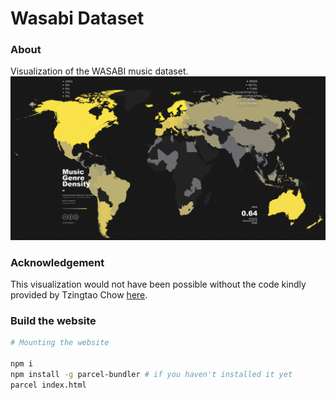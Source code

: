 # Wasabi Dataset

### About

Visualization of the WASABI music dataset.
![preview](./assets/image_markdown.PNG)

### Acknowledgement

This visualization would not have been possible without the code kindly provided by Tzingtao Chow [here](https://github.com/ncovis/choropleth).

### Build the website

```sh
# Mounting the website

npm i
npm install -g parcel-bundler # if you haven't installed it yet
parcel index.html
```
